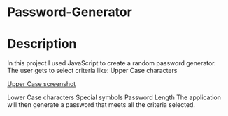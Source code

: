 # Password-Generator

# Description
In this project I used JavaScript to create a random password generator. The user gets to select criteria like:
Upper Case characters

[Upper Case screenshot](assets/uppercase.png)


Lower Case characters
Special symbols
Password Length
The application will then generate a password that meets all the criteria selected.

